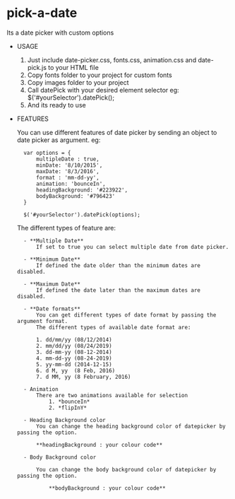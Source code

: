 # pick-a-date
Its a date picker with custom options

- USAGE

	1. Just include date-picker.css, fonts.css, animation.css and date-pick.js to your HTML file
	2. Copy fonts folder to your project for custom fonts
	3. Copy images folder to your project
	4. Call datePick with your desired element selector
		eg: $('#yourSelector').datePick();
	5. And its ready to use

- FEATURES

	You can use different features of date picker by sending an object to date picker as argument. eg:

	 	var options = {
			multipleDate : true,
			minDate: '8/10/2015',
			maxDate: '8/3/2016',
			format : 'mm-dd-yy',
			animation: 'bounceIn',
			headingBackground: '#223922',
			bodyBackground: '#796423'
		}

		$('#yourSelector').datePick(options);

	The different types of feature are:

		- **Multiple Date** 
			If set to true you can select multiple date from date picker.

		- **Minimum Date** 
			If defined the date older than the minimum dates are disabled.

		- **Maximum Date** 
			If defined the date later than the maximum dates are disabled.

		- **Date formats**
			You can get different types of date format by passing the argument format. 
			The different types of available date format are:

			1. dd/mm/yy (08/12/2014) 
			2. mm/dd/yy (08/24/2019) 
			3. dd-mm-yy (08-12-2014) 
			4. mm-dd-yy (08-24-2019) 
			5. yy-mm-dd (2014-12-15)
			6. d M, yy  (8 Feb, 2016)
			7. d MM, yy (8 February, 2016)

		- Animation 
			There are two animations available for selection
				1. *bounceIn*
				2. *flipInY*

		- Heading Background color
			You can change the heading background color of datepicker by passing the option. 

			**headingBackground : your colour code**

		- Body Background color

			You can change the body background color of datepicker by passing the option. 

				**bodyBackground : your colour code**


